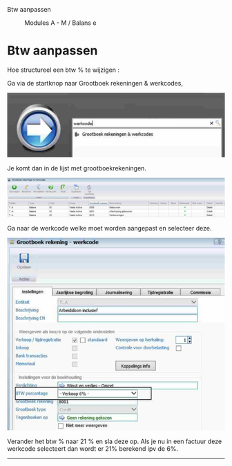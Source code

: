 <properties>
	<page>
		<title>Btw aanpassen</title>
		<description>Btw aanpassen</description>
	</page>
	<menu>
		<position>Modules A - M / Balans</position>
		<title>Btw aanpassen</title>
		<sort>e</sort>
	</menu>
</properties>

# Btw aanpassen #

Hoe structureel een btw % te wijzigen :

Ga via de startknop naar Grootboek rekeningen & werkcodes, 

![](images/1.jpg)

Je komt dan in de lijst met grootboekrekeningen.
 
![](images/2.jpg)

Ga naar de werkcode welke moet worden aangepast en selecteer deze.
 
![](images/3.jpg)

Verander het btw % naar 21 % en sla deze op. Als je nu in een factuur deze werkcode selecteert dan wordt er 21% berekend ipv de 6%.

----------